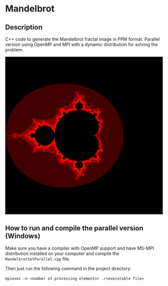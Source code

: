 # Mandelbrot

## Description

C++ code to generate the Mandelbrot fractal image in PPM format.
Parallel version using OpenMP and MPI with a dynamic distribution for solving the problem.
 
 ![Mandelbrot set output](Mandelbrot.png)
 
## How to run and compile the parallel version (Windows)

Make sure you have a compiler with OpenMP support and have MS-MPI distribution installed on your computer and compile the `MandelbrotSetParallel.cpp` file.

Then just run the following command in the project directory:

`mpiexec –n <number of processing elements> ./<executable file>`
